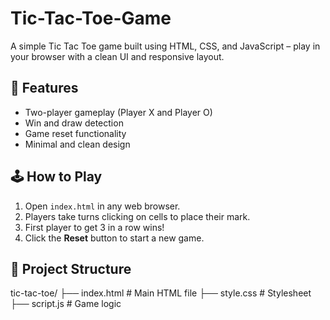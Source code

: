 # Tic-Tac-Toe-Game
A simple Tic Tac Toe game built using HTML, CSS, and JavaScript – play in your browser with a clean UI and responsive layout.

## 🔹 Features
- Two-player gameplay (Player X and Player O)
- Win and draw detection
- Game reset functionality
- Minimal and clean design

## 🕹️ How to Play
1. Open `index.html` in any web browser.
2. Players take turns clicking on cells to place their mark.
3. First player to get 3 in a row wins!
4. Click the **Reset** button to start a new game.

## 📁 Project Structure
tic-tac-toe/
├── index.html # Main HTML file
├── style.css # Stylesheet
├── script.js # Game logic
